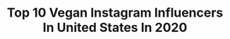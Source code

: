 ---
title: Top 10 Vegan Instagram Influencers In United States In 2020
description: >-
  Find top vegan Instagram influencers in United States in 2020. Most popular hashtags: #vegan #duet #stayhome #dccomics.
platform: Instagram
profiles:
  - username: "josephbrycetattoo"
    fullname: >-
      JOSEPH BRYCE
    location: "United States"
    followers: 56890
    engagement: 141
    commentsToLikes: 0.024226
    id: ck1384rkzehzw0i196lnrxv5c
    verified: false
    hashtags: ""
  - username: "kyliedennison"
    fullname: >-
      K Y L I E •🦄✨
    location: "United States"
    followers: 25801
    engagement: 1039
    commentsToLikes: 0.077376
    id: ck5pwdjtzmbjy0i11nizuw21w
    verified: false
    hashtags: "#intercontinentallife, #experienceihg, #hamiltonisoverparty, #bellamihair"
  - username: "ohmyla_"
    fullname: >-
      Ohmyla
    location: "United States"
    followers: 61772
    engagement: 1064
    commentsToLikes: 0.067203
    id: ck5zk4tdait900i14sot6ypok
    verified: false
    hashtags: "#cashappfriday, #lespark, #tiktok, #drip"
  - username: "hashtagbjones"
    fullname: >-
      B Jones
    location: "United States"
    followers: 41694
    engagement: 2288
    commentsToLikes: 0.051445
    id: ck0w0hntfe90t0i19b8we50io
    verified: false
    hashtags: "#truth, #downsyndrome, #trialsdontdefineyou, #cancerwarrior"
  - username: "caroland14"
    fullname: >-
      Carolina Gutierrez
    location: "United States"
    followers: 43105
    engagement: 629
    commentsToLikes: 0.060832
    id: ck8ta10woq1ze0j78v36irwl5
    verified: false
    hashtags: "#absworkout, #motivation, #socialdistancing, #nyc"
  - username: "madeleine.lagrange"
    fullname: >-
      I probably stalked you too
    location: "United States"
    followers: 2283
    engagement: 2633
    commentsToLikes: 0.096589
    id: ck8wg31p4gnnx0j78lv0jzh9c
    verified: false
    hashtags: "#tiktokww3, #foryyou, #rhinecleanup, #canoncamera"
  - username: "kellyannshuman"
    fullname: >-
      Kelly Ann 💋
    location: "United States"
    followers: 16950
    engagement: 915
    commentsToLikes: 0.049636
    id: ck0w4mlfpzc2c0i1935ff3nbn
    verified: false
    hashtags: "#zinus, #zinuspartner, #ad, #internationalwomensday"
  - username: "theteesharenee"
    fullname: >-
      Teesha Renée💓
    location: "United States"
    followers: 6215
    engagement: 1150
    commentsToLikes: 0.073452
    id: ck5hmfev6luow0i11hv73wjeh
    verified: false
    hashtags: "#theovalonbet, #dollypartonchallenge, #dollypartonmemechallenge, #quarantinelife"
  - username: "darbigwynn"
    fullname: >-
      Darbi Gwynn
    location: "United States"
    followers: 16842
    engagement: 722
    commentsToLikes: 0.067753
    id: ck55lvk9i2jl90i11su2fm82r
    verified: false
    hashtags: ""
  - username: "sylviaslays"
    fullname: >-
      Sylvia
    location: "United States"
    followers: 113969
    engagement: 535
    commentsToLikes: 0.056545
    id: ck0udjniwj8m70i19kn8ap45t
    verified: false
    hashtags: "#cosplaylove, #amazon, #supergirl, #quest"
---